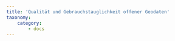 ```yaml
---
title: 'Qualität und Gebrauchstauglichkeit offener Geodaten'
taxonomy:
    category:
        - docs
---
```


